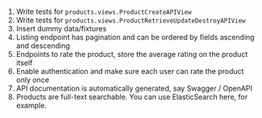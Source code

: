 1. Write tests for `products.views.ProductCreateAPIView`
2. Write tests for `products.views.ProductRetrieveUpdateDestroyAPIView`
3. Insert dummy data/fixtures
4. Listing endpoint has pagination and can be ordered by fields ascending and descending
5. Endpoints to rate the product, store the average rating on the product itself
6. Enable authentication and make sure each user can rate the product only once
7. API documentation is automatically generated, say Swagger / OpenAPI
8. Products are full-text searchable. You can use ElasticSearch here, for example.